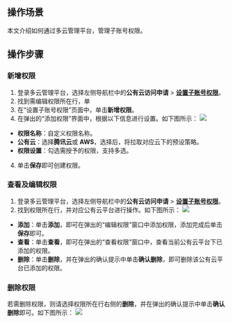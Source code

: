 ## 操作场景
本文介绍如何通过多云管理平台，管理子账号权限。


## 操作步骤

### 新增权限[](id:addPermissions)

1. 登录多云管理平台，选择左侧导航栏中的**公有云访问申请** > **[设置子账号权限](https://cmp.tencent.cn/identity)**。
2. 找到需编辑权限所在行，单
2. 在“设置子账号权限”页面中，单击**新增权限**。
3. 在弹出的“添加权限”界面中，根据以下信息进行设置。如下图所示：
![](https://qcloudimg.tencent-cloud.cn/raw/101eb36ccba894e8f53156211158a76c.png)
 - **权限名称**：自定义权限名称。
 - **公有云**：选择**腾讯云**或 **AWS**，选择后，将拉取对应云下的预设策略。
 - **权限设置**：勾选需授予的权限，支持多选。
4. 单击**保存**即可创建权限。


### 查看及编辑权限
1. 登录多云管理平台，选择左侧导航栏中的**公有云访问申请** > **[设置子账号权限](https://cmp.tencent.cn/identity)**。
2. 找到权限所在行，并对应公有云平台进行操作。如下图所示：
![](https://qcloudimg.tencent-cloud.cn/raw/ab9ae4b4c60f2cddb5236452c44dec1f.png)
 - **添加**：单击**添加**，即可在弹出的“编辑权限”窗口中添加权限，添加完成后单击**保存**即可。
 - **查看**：单击**查看**，即可在弹出的“查看权限”窗口中，查看当前公有云平台下已添加的权限。
 - **删除**：单击**删除**，并在弹出的确认提示中单击**确认删除**，即可删除该公有云平台已添加的权限。



### 删除权限
若需删除权限，则请选择权限所在行右侧的**删除**，并在弹出的确认提示中单击**确认删除**即可。如下图所示：
![](https://qcloudimg.tencent-cloud.cn/raw/267faa18ae256e6b3199d11f0d2de1d1.png)
